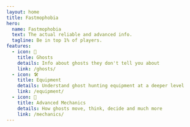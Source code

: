 ```yaml
---
layout: home
title: Fastmophobia
hero:
  name: Fastmophobia
  text: The actual reliable and advanced info.
  tagline: Be in top 1% of players.
features:
  - icon: 👻
    title: Ghosts
    details: Info about ghosts they don't tell you about
    link: /ghosts/
  - icon: 🛠️
    title: Equipment
    details: Understand ghost hunting equipment at a deeper level
    link: /equipment/
  - icon: 🧠
    title: Advanced Mechanics
    details: How ghosts move, think, decide and much more
    link: /mechanics/
---
```

